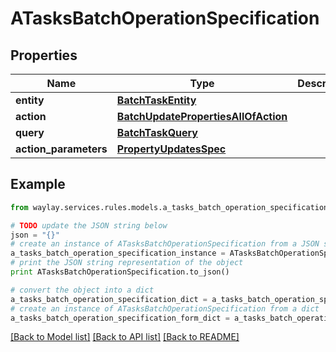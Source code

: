 # ATasksBatchOperationSpecification


## Properties

Name | Type | Description | Notes
------------ | ------------- | ------------- | -------------
**entity** | [**BatchTaskEntity**](BatchTaskEntity.md) |  | 
**action** | [**BatchUpdatePropertiesAllOfAction**](BatchUpdatePropertiesAllOfAction.md) |  | 
**query** | [**BatchTaskQuery**](BatchTaskQuery.md) |  | 
**action_parameters** | [**PropertyUpdatesSpec**](PropertyUpdatesSpec.md) |  | 

## Example

```python
from waylay.services.rules.models.a_tasks_batch_operation_specification import ATasksBatchOperationSpecification

# TODO update the JSON string below
json = "{}"
# create an instance of ATasksBatchOperationSpecification from a JSON string
a_tasks_batch_operation_specification_instance = ATasksBatchOperationSpecification.from_json(json)
# print the JSON string representation of the object
print ATasksBatchOperationSpecification.to_json()

# convert the object into a dict
a_tasks_batch_operation_specification_dict = a_tasks_batch_operation_specification_instance.to_dict()
# create an instance of ATasksBatchOperationSpecification from a dict
a_tasks_batch_operation_specification_form_dict = a_tasks_batch_operation_specification.from_dict(a_tasks_batch_operation_specification_dict)
```
[[Back to Model list]](../README.md#documentation-for-models) [[Back to API list]](../README.md#documentation-for-api-endpoints) [[Back to README]](../README.md)


